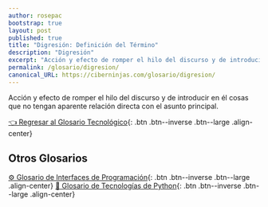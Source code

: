 ```yaml
---
author: rosepac
bootstrap: true
layout: post
published: true
title: "Digresión: Definición del Término"
description: "Digresión"
excerpt: "Acción y efecto de romper el hilo del discurso y de introducir en él cosas que no tengan aparente relación directa con el asunto principal."
permalink: /glosario/digresion/
canonical_URL: https://ciberninjas.com/glosario/digresion/
---
```


Acción y efecto de romper el hilo del discurso y de introducir en él cosas que no tengan aparente relación directa con el asunto principal.

[👈 Regresar al Glosario Tecnológico](/glosario/){: .btn .btn--inverse .btn--large .align-center}

## Otros Glosarios

[⚙ Glosario de Interfaces de Programación](/glosario/completo-interfaces-programacion/){: .btn .btn--inverse .btn--large .align-center}
[🐍 Glosario de Tecnologías de Python](/glosario/completo-tecnologias-python/){: .btn .btn--inverse .btn--large .align-center}